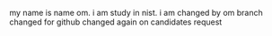 my name is name om.
i am study in nist.
i am changed by om branch
changed for github
changed again on candidates request
